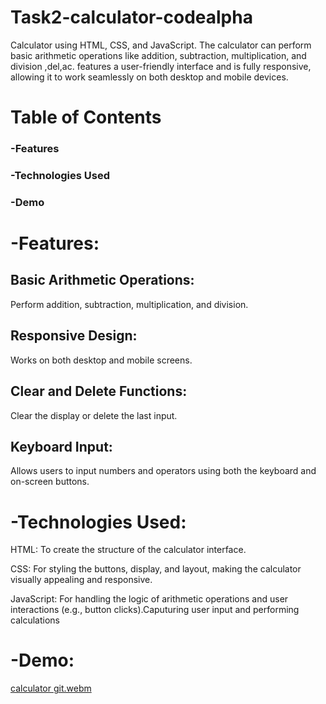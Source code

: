 # Task2-calculator-codealpha
 Calculator using HTML, CSS, and JavaScript. The calculator can perform basic arithmetic operations like addition, subtraction, multiplication, and division ,del,ac.
 features a user-friendly interface and is fully responsive, allowing it to work seamlessly on both desktop and mobile devices.

# Table of Contents
### -Features
### -Technologies Used
### -Demo

# -Features:
## Basic Arithmetic Operations:
Perform addition, subtraction, multiplication, and division.
## Responsive Design:
Works on both desktop and mobile screens.
## Clear and Delete Functions:
Clear the display or delete the last input.
## Keyboard Input:
Allows users to input numbers and operators using both the keyboard and on-screen buttons.
# -Technologies Used:
 HTML: To create the structure of the calculator interface.
 
CSS: For styling the buttons, display, and layout, making the calculator visually appealing and responsive.

JavaScript: For handling the logic of arithmetic operations and user interactions (e.g., button clicks).Caputuring user input and performing calculations
# -Demo:
[calculator git.webm](https://github.com/user-attachments/assets/7548a6ea-7556-4be4-95e2-83cc4ac3ea05)

